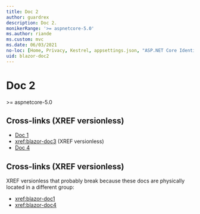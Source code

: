 ```yaml
---
title: Doc 2
author: guardrex
description: Doc 2.
monikerRange: '>= aspnetcore-5.0'
ms.author: riande
ms.custom: mvc
ms.date: 06/03/2021
no-loc: [Home, Privacy, Kestrel, appsettings.json, "ASP.NET Core Identity", cookie, Cookie, Blazor, "Blazor Server", "Blazor WebAssembly", "Identity", "Let's Encrypt", Razor, SignalR]
uid: blazor-doc2
---
```

# Doc 2

&gt;= aspnetcore-5.0

## Cross-links (XREF versionless)

* [Doc 1](/aspnet/core/blazor/doc1)
* <xref:blazor-doc3> (XREF versionless)
* [Doc 4](/aspnet/core/blazor/doc4)

## Cross-links (XREF versionless)

XREF versionless that probably break because these docs are physically located in a different group:

* <xref:blazor-doc1>
* <xref:blazor-doc4>
